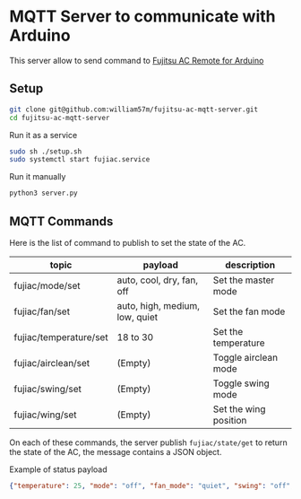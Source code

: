 # MQTT Server to communicate with Arduino

This server allow to send command to [Fujitsu AC Remote for Arduino](https://github.com/william57m/fujitsu-ac-arduino)

## Setup

```bash
git clone git@github.com:william57m/fujitsu-ac-mqtt-server.git
cd fujitsu-ac-mqtt-server
```

Run it as a service
```bash
sudo sh ./setup.sh
sudo systemctl start fujiac.service
```

Run it manually
```bash
python3 server.py
```

## MQTT Commands

Here is the list of command to publish to set the state of the AC.

| topic                  | payload                        | description
|------------------------|--------------------------------|---------------
| fujiac/mode/set        | auto, cool, dry, fan, off      | Set the master mode
| fujiac/fan/set         | auto, high, medium, low, quiet | Set the fan mode
| fujiac/temperature/set | 18 to 30                       | Set the temperature
| fujiac/airclean/set    | (Empty)                        | Toggle airclean mode
| fujiac/swing/set       | (Empty)                        | Toggle swing mode
| fujiac/wing/set        | (Empty)                        | Set the wing position

On each of these commands, the server publish `fujiac/state/get` to return the state of the AC, the message contains a JSON object.

Example of status payload
```json
{"temperature": 25, "mode": "off", "fan_mode": "quiet", "swing": "off", "air_clean": false}
```
